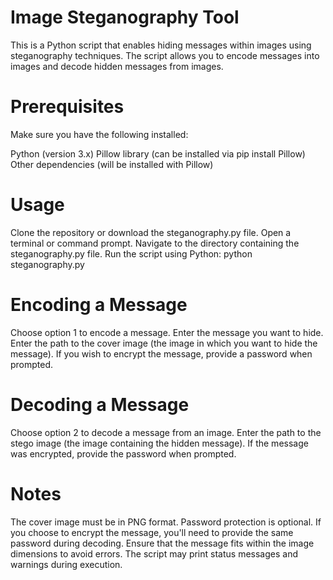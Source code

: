 # Image Steganography Tool
This is a Python script that enables hiding messages within images using steganography techniques. The script allows you to encode messages into images and decode hidden messages from images.

# Prerequisites
Make sure you have the following installed:

Python (version 3.x)
Pillow library (can be installed via pip install Pillow)
Other dependencies (will be installed with Pillow)

# Usage
Clone the repository or download the steganography.py file.
Open a terminal or command prompt.
Navigate to the directory containing the steganography.py file.
Run the script using Python: python steganography.py

# Encoding a Message
Choose option 1 to encode a message.
Enter the message you want to hide.
Enter the path to the cover image (the image in which you want to hide the message).
If you wish to encrypt the message, provide a password when prompted.

# Decoding a Message
Choose option 2 to decode a message from an image.
Enter the path to the stego image (the image containing the hidden message).
If the message was encrypted, provide the password when prompted.

# Notes
The cover image must be in PNG format.
Password protection is optional. If you choose to encrypt the message, you'll need to provide the same password during decoding.
Ensure that the message fits within the image dimensions to avoid errors.
The script may print status messages and warnings during execution.
